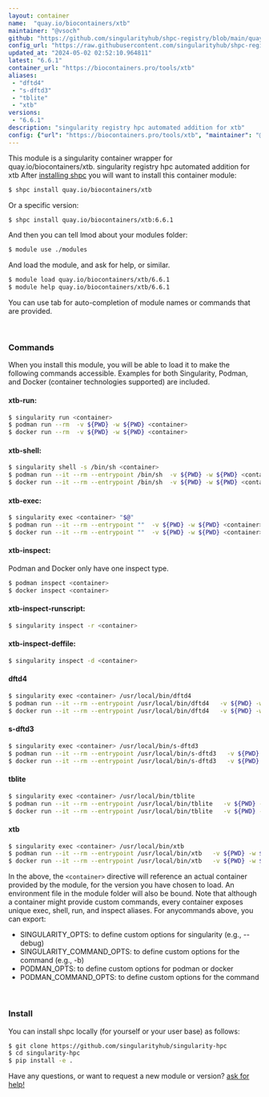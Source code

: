 ```yaml
---
layout: container
name:  "quay.io/biocontainers/xtb"
maintainer: "@vsoch"
github: "https://github.com/singularityhub/shpc-registry/blob/main/quay.io/biocontainers/xtb/container.yaml"
config_url: "https://raw.githubusercontent.com/singularityhub/shpc-registry/main/quay.io/biocontainers/xtb/container.yaml"
updated_at: "2024-05-02 02:52:10.964811"
latest: "6.6.1"
container_url: "https://biocontainers.pro/tools/xtb"
aliases:
 - "dftd4"
 - "s-dftd3"
 - "tblite"
 - "xtb"
versions:
 - "6.6.1"
description: "singularity registry hpc automated addition for xtb"
config: {"url": "https://biocontainers.pro/tools/xtb", "maintainer": "@vsoch", "description": "singularity registry hpc automated addition for xtb", "latest": {"6.6.1": "sha256:d5e65f1a111bf7ba461073a7968aeeb6360c4a11cd0887972959abd3d72b26df"}, "tags": {"6.6.1": "sha256:d5e65f1a111bf7ba461073a7968aeeb6360c4a11cd0887972959abd3d72b26df"}, "docker": "quay.io/biocontainers/xtb", "aliases": {"dftd4": "/usr/local/bin/dftd4", "s-dftd3": "/usr/local/bin/s-dftd3", "tblite": "/usr/local/bin/tblite", "xtb": "/usr/local/bin/xtb"}}
---
```


This module is a singularity container wrapper for quay.io/biocontainers/xtb.
singularity registry hpc automated addition for xtb
After [installing shpc](#install) you will want to install this container module:


```bash
$ shpc install quay.io/biocontainers/xtb
```

Or a specific version:

```bash
$ shpc install quay.io/biocontainers/xtb:6.6.1
```

And then you can tell lmod about your modules folder:

```bash
$ module use ./modules
```

And load the module, and ask for help, or similar.

```bash
$ module load quay.io/biocontainers/xtb/6.6.1
$ module help quay.io/biocontainers/xtb/6.6.1
```

You can use tab for auto-completion of module names or commands that are provided.

<br>

### Commands

When you install this module, you will be able to load it to make the following commands accessible.
Examples for both Singularity, Podman, and Docker (container technologies supported) are included.

#### xtb-run:

```bash
$ singularity run <container>
$ podman run --rm  -v ${PWD} -w ${PWD} <container>
$ docker run --rm  -v ${PWD} -w ${PWD} <container>
```

#### xtb-shell:

```bash
$ singularity shell -s /bin/sh <container>
$ podman run --it --rm --entrypoint /bin/sh  -v ${PWD} -w ${PWD} <container>
$ docker run --it --rm --entrypoint /bin/sh  -v ${PWD} -w ${PWD} <container>
```

#### xtb-exec:

```bash
$ singularity exec <container> "$@"
$ podman run --it --rm --entrypoint ""  -v ${PWD} -w ${PWD} <container> "$@"
$ docker run --it --rm --entrypoint ""  -v ${PWD} -w ${PWD} <container> "$@"
```

#### xtb-inspect:

Podman and Docker only have one inspect type.

```bash
$ podman inspect <container>
$ docker inspect <container>
```

#### xtb-inspect-runscript:

```bash
$ singularity inspect -r <container>
```

#### xtb-inspect-deffile:

```bash
$ singularity inspect -d <container>
```


#### dftd4

```bash
$ singularity exec <container> /usr/local/bin/dftd4
$ podman run --it --rm --entrypoint /usr/local/bin/dftd4   -v ${PWD} -w ${PWD} <container> -c " $@"
$ docker run --it --rm --entrypoint /usr/local/bin/dftd4   -v ${PWD} -w ${PWD} <container> -c " $@"
```


#### s-dftd3

```bash
$ singularity exec <container> /usr/local/bin/s-dftd3
$ podman run --it --rm --entrypoint /usr/local/bin/s-dftd3   -v ${PWD} -w ${PWD} <container> -c " $@"
$ docker run --it --rm --entrypoint /usr/local/bin/s-dftd3   -v ${PWD} -w ${PWD} <container> -c " $@"
```


#### tblite

```bash
$ singularity exec <container> /usr/local/bin/tblite
$ podman run --it --rm --entrypoint /usr/local/bin/tblite   -v ${PWD} -w ${PWD} <container> -c " $@"
$ docker run --it --rm --entrypoint /usr/local/bin/tblite   -v ${PWD} -w ${PWD} <container> -c " $@"
```


#### xtb

```bash
$ singularity exec <container> /usr/local/bin/xtb
$ podman run --it --rm --entrypoint /usr/local/bin/xtb   -v ${PWD} -w ${PWD} <container> -c " $@"
$ docker run --it --rm --entrypoint /usr/local/bin/xtb   -v ${PWD} -w ${PWD} <container> -c " $@"
```



In the above, the `<container>` directive will reference an actual container provided
by the module, for the version you have chosen to load. An environment file in the
module folder will also be bound. Note that although a container
might provide custom commands, every container exposes unique exec, shell, run, and
inspect aliases. For anycommands above, you can export:

 - SINGULARITY_OPTS: to define custom options for singularity (e.g., --debug)
 - SINGULARITY_COMMAND_OPTS: to define custom options for the command (e.g., -b)
 - PODMAN_OPTS: to define custom options for podman or docker
 - PODMAN_COMMAND_OPTS: to define custom options for the command

<br>

### Install

You can install shpc locally (for yourself or your user base) as follows:

```bash
$ git clone https://github.com/singularityhub/singularity-hpc
$ cd singularity-hpc
$ pip install -e .
```

Have any questions, or want to request a new module or version? [ask for help!](https://github.com/singularityhub/singularity-hpc/issues)